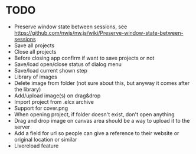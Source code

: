 # TODO

* Preserve window state between sessions, see https://github.com/nwjs/nw.js/wiki/Preserve-window-state-between-sessions
* Save all projects
* Close all projects
* Before closing app confirm if want to save projects or not
* Save/load open/close status of dialog menu
* Save/load current shown step
* Library of images
* Delete image from folder (not sure about this, but anyway it comes after the library)
* Add/upload image(s) on drag&drop
* Import project from .elcx archive
* Support for cover.png
* When opening project, if folder doesn't exist, don't open anything
* Drag and drop image on canvas area should be a way to upload it to the server
* Add a field for url so people can give a reference to their website or original location or similar
* Livereload feature